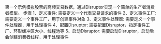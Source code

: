 第一个示例模拟股票的高频交易数据，通过Disruptor实现一个简单的生产者消费者模型。
步骤
    1、定义事件: 需要定义一个代表交易请求的事件
    2、定义事件工厂: 需要定义一个事件工厂，用于创建事件对象
    3、定义事件处理器: 需要定义一个事件处理器，用于处理事件
    4、配置Disruptor: 需要配置Disruptor，指定事件工厂、环形缓冲区大小、线程池等
    5、启动Disruptor: 需要启动Disruptor，启动后会创建消费者线程，用于处理事件